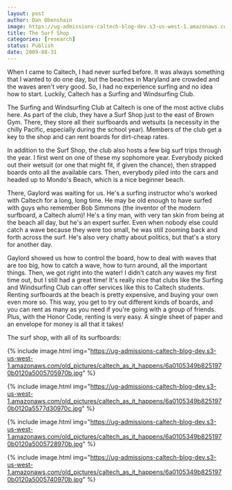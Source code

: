 ```yaml
---
layout: post
author: Dan Obenshain
image: https://ug-admissions-caltech-blog-dev.s3-us-west-1.amazonaws.com/old_pictures/caltech_as_it_happens/6a0105349b8251970b0120a50056c8970b.jpg
title: The Surf Shop
categories: [research]
status: Publish
date: 2009-08-31
---
```



When I came to Caltech, I had never surfed before. It was always something that I wanted to do one day, but the beaches in Maryland are crowded and the waves aren't very good. So, I had no experience surfing and no idea how to start. Luckily, Caltech has a Surfing and Windsurfing Club.

The Surfing and Windsurfing Club at Caltech is one of the most active clubs here. As part of the club, they have a Surf Shop just to the east of Brown Gym. There, they store all their surfboards and wetsuits (a necessity in the chilly Pacific, especially during the school year). Members of the club get a key to the shop and can rent boards for dirt-cheap rates.

In addition to the Surf Shop, the club also hosts a few big surf trips through the year. I first went on one of these my sophomore year. Everybody picked out their wetsuit (or one that might fit, if given the chance), then strapped boards onto all the available cars. Then, everybody piled into the cars and headed up to Mondo's Beach, which is a nice beginner beach.

There, Gaylord was waiting for us. He's a surfing instructor who's worked with Caltech for a long, long time. He may be old enough to have surfed with guys who remember Bob Simmons (the inventor of the modern surfboard, a Caltech alum)! He's a tiny man, with very tan skin from being at the beach all day, but he's an expert surfer. Even when nobody else could catch a wave because they were too small, he was still zooming back and forth across the surf. He's also very chatty about politics, but that's a story for another day.

Gaylord showed us how to control the board, how to deal with waves that are too big, how to catch a wave, how to turn around, all the important things. Then, we got right into the water! I didn't catch any waves my first time out, but I still had a great time!
It's really nice that clubs like the Surfing and Windsurfing Club can offer services like this to Caltech students. Renting surfboards at the beach is pretty expensive, and buying your own even more so. This way, you get to try out different kinds of boards, and you can rent as many as you need if you're going with a group of friends. Plus, with the Honor Code, renting is very easy. A single sheet of paper and an envelope for money is all that it takes!

The surf shop, with all of its surfboards:

{% include image.html img="https://ug-admissions-caltech-blog-dev.s3-us-west-1.amazonaws.com/old_pictures/caltech_as_it_happens/6a0105349b8251970b0120a5005705970b.jpg" %}

{% include image.html img="https://ug-admissions-caltech-blog-dev.s3-us-west-1.amazonaws.com/old_pictures/caltech_as_it_happens/6a0105349b8251970b0120a5577d30970c.jpg" %}

{% include image.html img="https://ug-admissions-caltech-blog-dev.s3-us-west-1.amazonaws.com/old_pictures/caltech_as_it_happens/6a0105349b8251970b0120a5005728970b.jpg" %}

{% include image.html img="https://ug-admissions-caltech-blog-dev.s3-us-west-1.amazonaws.com/old_pictures/caltech_as_it_happens/6a0105349b8251970b0120a5005740970b.jpg" %}
